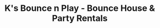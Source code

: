 ---
title: "K's Bounce n Play - Bounce House & Party Rentals"
url: /monroe/ks-bounce-n-play-bounce-house-und-party-rentals/
shop: Allgemein
---